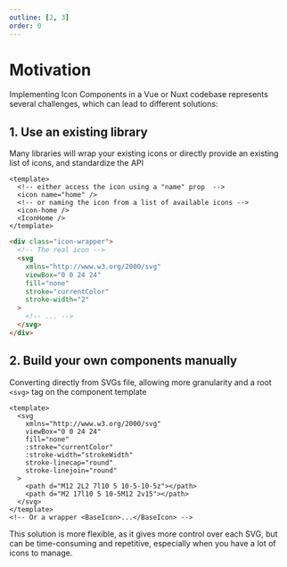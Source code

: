 ```yaml
---
outline: [2, 3]
order: 0
---
```


# Motivation

Implementing Icon Components in a Vue or Nuxt codebase represents several challenges, which can lead to different solutions:

## 1. Use an existing library

Many libraries will wrap your existing icons or directly provide an existing list of icons, and standardize the API

```vue
<template>
  <!-- either access the icon using a "name" prop  -->
  <icon name="home" />
  <!-- or naming the icon from a list of available icons -->
  <icon-home />
  <IconHome />
</template>
```

```html
<div class="icon-wrapper">
  <!-- The real icon -->
  <svg
    xmlns="http://www.w3.org/2000/svg"
    viewBox="0 0 24 24"
    fill="none"
    stroke="currentColor"
    stroke-width="2"
  >
    <!-- ... -->
  </svg>
</div>
```

## 2. Build your own components manually

Converting directly from SVGs file, allowing more granularity and a root `<svg>` tag on the component template

```vue MyIcon.vue
<template>
  <svg
    xmlns="http://www.w3.org/2000/svg"
    viewBox="0 0 24 24"
    fill="none"
    :stroke="currentColor"
    :stroke-width="strokeWidth"
    stroke-linecap="round"
    stroke-linejoin="round"
  >
    <path d="M12 2L2 7l10 5 10-5-10-5z"></path>
    <path d="M2 17l10 5 10-5M12 2v15"></path>
  </svg>
</template>
<!-- Or a wrapper <BaseIcon>...</BaseIcon> -->
```

This solution is more flexible, as it gives more control over each SVG, but can be time-consuming and repetitive, especially when you have a lot of icons to manage.
